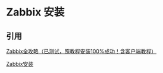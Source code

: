 
# Zabbix 安装

## 引用

[Zabbix全攻略（已测试，照教程安装100%成功！含客户端教程）](https://linux.cn/blog-16475-5873.html)


[Zabbix安装](http://www.zsythink.net/archives/500)

